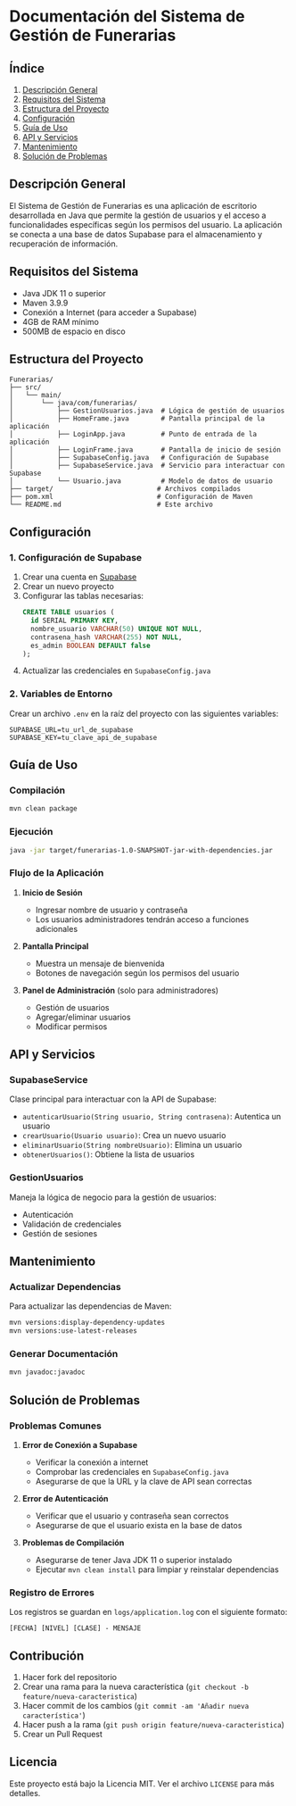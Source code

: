 # Documentación del Sistema de Gestión de Funerarias

## Índice
1. [Descripción General](#descripción-general)
2. [Requisitos del Sistema](#requisitos-del-sistema)
3. [Estructura del Proyecto](#estructura-del-proyecto)
4. [Configuración](#configuración)
5. [Guía de Uso](#guía-de-uso)
6. [API y Servicios](#api-y-servicios)
7. [Mantenimiento](#mantenimiento)
8. [Solución de Problemas](#solución-de-problemas)

## Descripción General

El Sistema de Gestión de Funerarias es una aplicación de escritorio desarrollada en Java que permite la gestión de usuarios y el acceso a funcionalidades específicas según los permisos del usuario. La aplicación se conecta a una base de datos Supabase para el almacenamiento y recuperación de información.

## Requisitos del Sistema

- Java JDK 11 o superior
- Maven 3.9.9
- Conexión a Internet (para acceder a Supabase)
- 4GB de RAM mínimo
- 500MB de espacio en disco

## Estructura del Proyecto

```
Funerarias/
├── src/
│   └── main/
│       └── java/com/funerarias/
│           ├── GestionUsuarios.java  # Lógica de gestión de usuarios
│           ├── HomeFrame.java        # Pantalla principal de la aplicación
│           ├── LoginApp.java         # Punto de entrada de la aplicación
│           ├── LoginFrame.java       # Pantalla de inicio de sesión
│           ├── SupabaseConfig.java   # Configuración de Supabase
│           ├── SupabaseService.java  # Servicio para interactuar con Supabase
│           └── Usuario.java          # Modelo de datos de usuario
├── target/                          # Archivos compilados
├── pom.xml                          # Configuración de Maven
└── README.md                        # Este archivo
```

## Configuración

### 1. Configuración de Supabase

1. Crear una cuenta en [Supabase](https://supabase.com/)
2. Crear un nuevo proyecto
3. Configurar las tablas necesarias:
   ```sql
   CREATE TABLE usuarios (
     id SERIAL PRIMARY KEY,
     nombre_usuario VARCHAR(50) UNIQUE NOT NULL,
     contrasena_hash VARCHAR(255) NOT NULL,
     es_admin BOOLEAN DEFAULT false
   );
   ```
4. Actualizar las credenciales en `SupabaseConfig.java`

### 2. Variables de Entorno

Crear un archivo `.env` en la raíz del proyecto con las siguientes variables:

```
SUPABASE_URL=tu_url_de_supabase
SUPABASE_KEY=tu_clave_api_de_supabase
```

## Guía de Uso

### Compilación

```bash
mvn clean package
```

### Ejecución

```bash
java -jar target/funerarias-1.0-SNAPSHOT-jar-with-dependencies.jar
```

### Flujo de la Aplicación

1. **Inicio de Sesión**
   - Ingresar nombre de usuario y contraseña
   - Los usuarios administradores tendrán acceso a funciones adicionales

2. **Pantalla Principal**
   - Muestra un mensaje de bienvenida
   - Botones de navegación según los permisos del usuario

3. **Panel de Administración** (solo para administradores)
   - Gestión de usuarios
   - Agregar/eliminar usuarios
   - Modificar permisos

## API y Servicios

### SupabaseService

Clase principal para interactuar con la API de Supabase:

- `autenticarUsuario(String usuario, String contrasena)`: Autentica un usuario
- `crearUsuario(Usuario usuario)`: Crea un nuevo usuario
- `eliminarUsuario(String nombreUsuario)`: Elimina un usuario
- `obtenerUsuarios()`: Obtiene la lista de usuarios

### GestionUsuarios

Maneja la lógica de negocio para la gestión de usuarios:
- Autenticación
- Validación de credenciales
- Gestión de sesiones

## Mantenimiento

### Actualizar Dependencias

Para actualizar las dependencias de Maven:

```bash
mvn versions:display-dependency-updates
mvn versions:use-latest-releases
```

### Generar Documentación

```bash
mvn javadoc:javadoc
```

## Solución de Problemas

### Problemas Comunes

1. **Error de Conexión a Supabase**
   - Verificar la conexión a internet
   - Comprobar las credenciales en `SupabaseConfig.java`
   - Asegurarse de que la URL y la clave de API sean correctas

2. **Error de Autenticación**
   - Verificar que el usuario y contraseña sean correctos
   - Asegurarse de que el usuario exista en la base de datos

3. **Problemas de Compilación**
   - Asegurarse de tener Java JDK 11 o superior instalado
   - Ejecutar `mvn clean install` para limpiar y reinstalar dependencias

### Registro de Errores

Los registros se guardan en `logs/application.log` con el siguiente formato:

```
[FECHA] [NIVEL] [CLASE] - MENSAJE
```

## Contribución

1. Hacer fork del repositorio
2. Crear una rama para la nueva característica (`git checkout -b feature/nueva-caracteristica`)
3. Hacer commit de los cambios (`git commit -am 'Añadir nueva característica'`)
4. Hacer push a la rama (`git push origin feature/nueva-caracteristica`)
5. Crear un Pull Request

## Licencia

Este proyecto está bajo la Licencia MIT. Ver el archivo `LICENSE` para más detalles.
